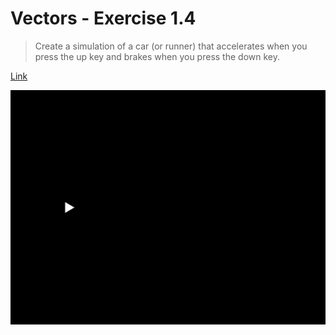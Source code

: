 # Vectors - Exercise 1.4

> Create a simulation of a car (or runner) that accelerates when you press the up key and brakes when you press the down key.

[Link](http://natureofcode.com/book/chapter-1-vectors/#chapter01_exercise5)

![Screenshot](image.png)